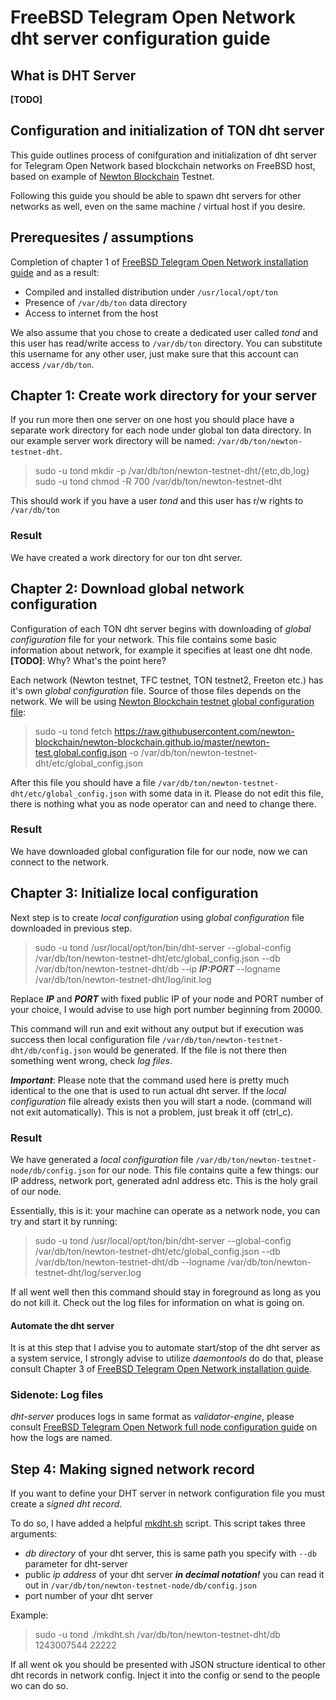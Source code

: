 # FreeBSD Telegram Open Network dht server configuration guide
## What is DHT Server
**[TODO]**

## Configuration and initialization of TON dht server
This guide outlines process of conifguration and initialization of dht server for Telegram Open Network based blockchain networks on FreeBSD host, based on example of [Newton Blockchain](https://github.com/newton-blockchain) Testnet.

Following this guide you should be able to spawn dht servers for other networks as well, even on the same machine / virtual host if you desire.

## Prerequesites / assumptions
Completion of chapter 1 of [FreeBSD Telegram Open Network installation guide](./freebsd_ton_installation.md) and as a result:

* Compiled and installed distribution under `/usr/local/opt/ton`
* Presence of `/var/db/ton` data directory
* Access to internet from the host

We also assume that you chose to create a dedicated user called *tond* and this user has read/write access to `/var/db/ton` directory. You can substitute this username for any other user, just make sure that this account can access `/var/db/ton`.


## Chapter 1: Create work directory for your server
If you run more then one server on one host you should place have a separate work directory for each node under global ton data directory. In our example server work directory will be named: `/var/db/ton/newton-testnet-dht`. 

> sudo -u tond mkdir -p /var/db/ton/newton-testnet-dht/{etc,db,log}\
sudo -u tond chmod -R 700 /var/db/ton/newton-testnet-dht

This should work if you have a user *tond* and this user has r/w rights to `/var/db/ton`

### Result
We have created a work directory for our ton dht server.

## Chapter 2: Download global network configuration
Configuration of each TON dht server begins with downloading of *global configuration* file for your network. This file contains some basic information about network, for example it specifies at least one dht node. **[TODO]**: Why? What's the point here?

Each network (Newton testnet, TFC testnet, TON testnet2, Freeton etc.) has it's own *global configuration* file. Source of those files depends on the network. We will be using [Newton Blockchain testnet global configuration file](https://raw.githubusercontent.com/newton-blockchain/newton-blockchain.github.io/master/newton-test.global.config.json):

> sudo -u tond fetch https://raw.githubusercontent.com/newton-blockchain/newton-blockchain.github.io/master/newton-test.global.config.json -o /var/db/ton/newton-testnet-dht/etc/global_config.json

After this file you should have a file `/var/db/ton/newton-testnet-dht/etc/global_config.json` with some data in it. Please do not edit this file, there is nothing what you as node operator can and need to change there.

### Result
We have downloaded global configuration file for our node, now we can connect to the network.

## Chapter 3: Initialize local configuration
Next step is to create *local configuration* using *global configuration* file downloaded in previous step.

> sudo -u tond /usr/local/opt/ton/bin/dht-server --global-config /var/db/ton/newton-testnet-dht/etc/global_config.json --db /var/db/ton/newton-testnet-dht/db --ip ***IP:PORT*** --logname /var/db/ton/newton-testnet-dht/log/init.log

Replace ***IP*** and ***PORT*** with fixed public IP of your node and PORT number of your choice, I would advise to use high port number beginning from 20000. 

This command will run and exit without any output but if execution was success then local configuration file `/var/db/ton/newton-testnet-dht/db/config.json` would be generated. If the file is not there then something went wrong, check *log files*.

***Important***: Please note that the command used here is pretty much identical to the one that is used to run actual dht server. If the *local configuration* file already exists then you will start a node. (command will not exit automatically). This is not a problem, just break it off (ctrl_c).

### Result
We have generated a *local configuration* file `/var/db/ton/newton-testnet-node/db/config.json` for our node. This file contains quite a few things: our IP address, network port, generated adnl address etc. This is the holy grail of our node.

Essentially, this is it: your machine can operate as a network node, you can try and start it by running:

> sudo -u tond /usr/local/opt/ton/bin/dht-server --global-config /var/db/ton/newton-testnet-dht/etc/global_config.json --db /var/db/ton/newton-testnet-dht/db --logname /var/db/ton/newton-testnet-dht/log/server.log

If all went well then this command should stay in foreground as long as you do not kill it. Check out the log files for information on what is going on.

#### Automate the dht server
It is at this step that I advise you to automate start/stop of the dht server as a system service, I strongly advise to utilize _daemontools_ do do that, please consult Chapter 3 of [FreeBSD Telegram Open Network installation guide](./freebsd_ton_installation.md).

### Sidenote: Log files
*dht-server* produces logs in same format as *validator-engine*, please consult [FreeBSD Telegram Open Network full node configuration guide](./freebsd_ton_fullnode_config.md) on how the logs are named.

## Step 4: Making signed network record
If you want to define your DHT server in network configuration file you must create a *signed dht record*.

To do so, I have added a helpful [mkdht.sh](./support/mkdht.sh) script. This script takes three arguments:
* *db directory* of your dht server, this is same path you specify with `--db` parameter for dht-server
* public *ip address* of your dht server ***in decimal notation!*** you can read it out in `/var/db/ton/newton-testnet-node/db/config.json`
* port number of your dht server

Example:
> sudo -u tond ./mkdht.sh /var/db/ton/newton-testnet-dht/db 1243007544 22222

If all went ok you should be presented with JSON structure identical to other dht records in network config. Inject it into the config or send to the people wo can do so.